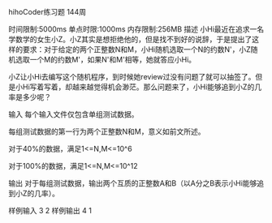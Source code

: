 hihoCoder练习题 144周

时间限制:5000ms
单点时限:1000ms
内存限制:256MB
描述
小Hi最近在追求一名学数学的女生小Z。小Z其实是想拒绝他的，但是找不到好的说辞，于是提出了这样的要求：对于给定的两个正整数N和M，小Hi随机选取一个N的约数N'，小Z随机选取一个M的约数M'，如果N'和M'相等，她就答应小Hi。

小Z让小Hi去编写这个随机程序，到时候她review过没有问题了就可以抽签了。但是小Hi写着写着，却越来越觉得机会渺茫。那么问题来了，小Hi能够追到小Z的几率是多少呢？

输入
每个输入文件仅包含单组测试数据。

每组测试数据的第一行为两个正整数N和M，意义如前文所述。

对于40%的数据，满足1<=N,M<=10^6

对于100%的数据，满足1<=N,M<=10^12

输出
对于每组测试数据，输出两个互质的正整数A和B（以A分之B表示小Hi能够追到小Z的几率）。

样例输入
3 2
样例输出
4 1
